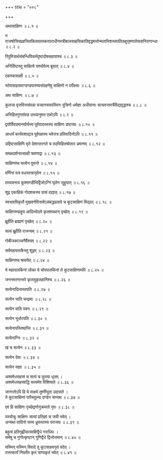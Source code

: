 +++
title = "००८"

+++

अथासाक्षिणः ॥ ८.१ ॥

न राजश्रोत्रियप्रव्रजितकितवतस्करपराधीनस्त्रीबालसाहसिकातिवृद्धमत्तोन्मताभिशस्तपतितक्षुत्तृष्णार्तव्यसनिरागान्धाः ॥ ८.२ ॥

रिपुमित्रार्थसंबन्धिविकर्मदृष्टदोषसहायाश्च ॥ ८.३ ॥

अनिर्दिष्टस्तु साक्षित्वे यश्चोपेत्य ब्रूयात् ॥ ८.४ ॥

एकश्चासाक्षी ॥ ८.५ ॥

स्तेयसाहसवाग्दण्डपारुष्यसंग्रहणेषु साक्षिणो न परीक्ष्याः ॥ ८.६ ॥

अथ साक्षिणः ॥ ८.७ ॥

कुलजा वृत्तवित्तसंपन्ना यज्वानस्तपस्विनः पुत्रिणो धर्मज्ञा अधीयानाः सत्यवन्तस्त्रैविद्यवृद्धाश्च ॥ ८.८ ॥

अभिहितगुणसंपन्न उभयानुमत एकोऽपि ॥ ८.९ ॥

द्वयोर्विवदमानयोर्यस्य पूर्ववादस्तस्य साक्षिणः प्रष्टव्याः ॥ ८.१० ॥

आधर्यं कार्यवशाद्यत्र पूर्वपक्षस्य भवेत्तत्र प्रतिवादिनोऽपि ॥ ८.११ ॥

उद्दिष्टसाक्षिणि मृते देशान्तरगते च तदभिहितश्रोतारः प्रमाणम् ॥ ८.१२ ॥

समक्षदर्शनात्साक्षी श्रवणाद्वा ॥ ८.१३ ॥

साक्षिणश्च सत्येन पूयन्ते ॥ ८.१४ ॥

वर्णिनां यत्र वधस्तत्रानृतेन ॥ ८.१५ ॥

तत्पावनाय कूश्माण्डीभिर्द्विजोऽग्निं घृतेन जुहुयात् ॥ ८.१६ ॥

शूद्र एकाहिकं गोदशकस्य ग्रासं दद्यात् ॥ ८.१७ ॥

स्वभावविकृतौ मुखवर्णविनाशेऽसंबद्धप्रलापे च कूटसाक्षिणं विद्यात् ॥ ८.१८ ॥

साक्षिणश्चाहूय आदित्योदये कृतशपथान् पृच्छेत् ॥ ८.१९ ॥

ब्रूहीति ब्राह्मणं पृच्छेत् ॥ ८.२० ॥

सत्यं ब्रूहीति राजन्यम् ॥ ८.२१ ॥

गोबीजकाञ्चनैर्वैश्यम् ॥ ८.२२ ॥

सर्वमहापातकैस्तु शूद्रम् ॥ ८.२३ ॥

साक्षिणश्च श्रावयेत् ॥ ८.२४ ॥

ये महापातकिनां लोका ये चोपपातकिनां ते कूटसाक्षिणामपि ॥ ८.२५ ॥

जननमरणान्तरे कृतसुकृतहानिश्च ॥ ८.२६ ॥

सत्येनादित्यस्तपति ॥ ८.२७ ॥

सत्येन भाति चन्द्रमाः ॥ ८.२८ ॥

सत्येन वाति पवनः ॥ ८.२९ ॥

सत्येन भूर्धारयति ॥ ८.३० ॥

सत्येनापस्तिष्ठन्ति ॥ ८.३१ ॥

सत्येनाग्निः ॥ ८.३२ ॥

खं च सत्येन ॥ ८.३३ ॥

सत्येन देवाः ॥ ८.३४ ॥

सत्येन यज्ञाः ॥ ८.३५ ॥

अश्वमेधसहस्रं च सत्यं च तुलया धृतम्  ।  
अश्वमेधसहस्राद्धि सत्यमेव विशिष्यते  ॥ ८.३६ ॥

जानन्तोऽपि हि ये साक्ष्ये तूष्णींभूता उदासते  ।  
ते कूटसाक्षिणां पापैस्तुल्या दण्डेन चाप्यथ  ॥ ८.३७ ॥

एवं हि साक्षिणः पृच्छेद्वर्णानुक्रमतो नृपः  ॥ ८.३८ ॥

यस्योचुः साक्षिणः सत्यां प्रतिज्ञां स जयी भवेत् ।  
अन्यथा वादिनो यस्य ध्रुवस्तस्य पराजयः  ॥ ८.३९ ॥

बहुत्वं प्रतिगृह्णीयात्साक्षिद्वैधे नराधिपः  ।  
समेषु च गुणोत्कृष्टान् गुणिद्वैधे द्विजोत्तमान्  ॥ ८.४० ॥

यस्मिन् यस्मिन् विवादे तु कूटसाक्ष्यनृतं वदेत् ।  
तत्तत्कार्यं निवर्तेत कृतं चाप्यकृतं भवेत् ॥ ८.४१ ॥


